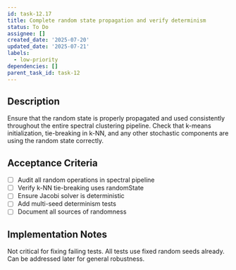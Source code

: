 ```yaml
---
id: task-12.17
title: Complete random state propagation and verify determinism
status: To Do
assignee: []
created_date: '2025-07-20'
updated_date: '2025-07-21'
labels:
  - low-priority
dependencies: []
parent_task_id: task-12
---
```


## Description

Ensure that the random state is properly propagated and used consistently throughout the entire spectral clustering pipeline. Check that k-means initialization, tie-breaking in k-NN, and any other stochastic components are using the random state correctly.

## Acceptance Criteria

- [ ] Audit all random operations in spectral pipeline
- [ ] Verify k-NN tie-breaking uses randomState
- [ ] Ensure Jacobi solver is deterministic
- [ ] Add multi-seed determinism tests
- [ ] Document all sources of randomness

## Implementation Notes

Not critical for fixing failing tests. All tests use fixed random seeds already. Can be addressed later for general robustness.
